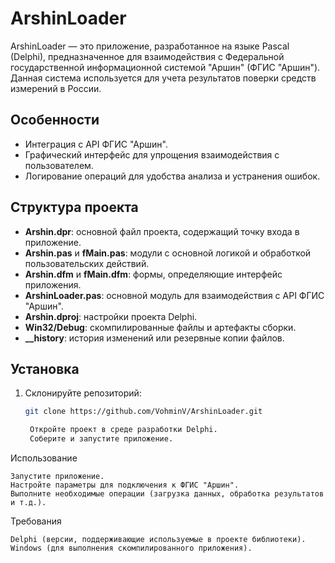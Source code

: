 # ArshinLoader

ArshinLoader — это приложение, разработанное на языке Pascal (Delphi), предназначенное для взаимодействия с Федеральной государственной информационной системой "Аршин" (ФГИС "Аршин"). Данная система используется для учета результатов поверки средств измерений в России.

## Особенности

- Интеграция с API ФГИС "Аршин".
- Графический интерфейс для упрощения взаимодействия с пользователем.
- Логирование операций для удобства анализа и устранения ошибок.

## Структура проекта

- **Arshin.dpr**: основной файл проекта, содержащий точку входа в приложение.
- **Arshin.pas** и **fMain.pas**: модули с основной логикой и обработкой пользовательских действий.
- **Arshin.dfm** и **fMain.dfm**: формы, определяющие интерфейс приложения.
- **ArshinLoader.pas**: основной модуль для взаимодействия с API ФГИС "Аршин".
- **Arshin.dproj**: настройки проекта Delphi.
- **Win32/Debug**: скомпилированные файлы и артефакты сборки.
- **__history**: история изменений или резервные копии файлов.

## Установка

1. Склонируйте репозиторий:
   ```bash
   git clone https://github.com/VohminV/ArshinLoader.git

    Откройте проект в среде разработки Delphi.
    Соберите и запустите приложение.

Использование

    Запустите приложение.
    Настройте параметры для подключения к ФГИС "Аршин".
    Выполните необходимые операции (загрузка данных, обработка результатов и т.д.).

Требования

    Delphi (версии, поддерживающие используемые в проекте библиотеки).
    Windows (для выполнения скомпилированного приложения).

